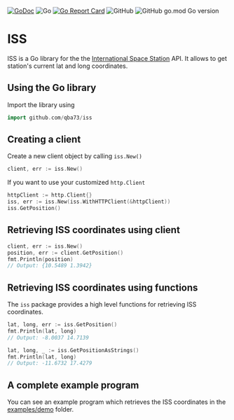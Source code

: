 [![GoDoc](https://godoc.org/github.com/qba73/iss?status.png)](http://godoc.org/github.com/qba73/iss)
![Go](https://github.com/qba73/iss/workflows/Go/badge.svg)
[![Go Report Card](https://goreportcard.com/badge/github.com/qba73/iss)](https://goreportcard.com/report/github.com/qba73/iss)
![GitHub](https://img.shields.io/github/license/qba73/iss)
![GitHub go.mod Go version](https://img.shields.io/github/go-mod/go-version/qba73/iss)

# ISS

ISS is a Go library for the the [International Space Station](https://en.wikipedia.org/wiki/International_Space_Station) API. It allows to get station's current lat and long coordinates.

## Using the Go library

Import the library using

```go
import github.com/qba73/iss
```

## Creating a client

Create a new client object by calling ```iss.New()```

```go
client, err := iss.New()
```

If you  want to use your customized ```http.Client```

```go
httpClient := http.Client{}
iss, err := iss.New(iss.WithHTTPClient(&httpClient))
iss.GetPosition()

```

## Retrieving ISS coordinates using client

```go
client, err := iss.New()
position, err := client.GetPosition()
fmt.Println(position)
// Output: {10.5489 1.3942}
```

## Retrieving ISS coordinates using functions

The ```iss``` package provides a high level functions for retrieving ISS coordinates.

```go
lat, long, err := iss.GetPosition()
fmt.Println(lat, long)
// Output: -8.0037 14.7139
```

```go
lat, long, _ := iss.GetPositionAsStrings()
fmt.Println(lat, long)
// Output: -11.6732 17.4279
```

## A complete example program

You can see an example program which retrieves the ISS coordinates in the [examples/demo](examples/demo/main.go) folder.
